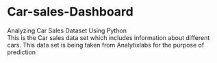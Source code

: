 # Car-sales-Dashboard
 Analyzing Car Sales Dataset Using Python </br>
 This is the Car sales data set which includes information about different cars. This data set is being taken from Analytixlabs for the purpose of prediction </br>
